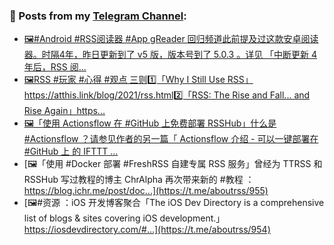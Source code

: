 ### 📰 Posts from my [Telegram Channel](https://t.me/s/aboutrss):
<!-- BLOG-POST-LIST:START -->
- [🖼#Android #RSS阅读器 #App gReader 回归频道此前提及过这款安卓阅读器。时隔4年，昨日更新到了 v5 版，版本号到了 5.0.3 。详见 「中断更新 4 年后，RSS 阅...](https://t.me/aboutrss/958)
- [🖼RSS #玩家 #心得 #观点 三则1️⃣「Why I Still Use RSS」https://atthis.link/blog/2021/rss.html2️⃣「RSS: The Rise and Fall... and Rise Again」https...](https://t.me/aboutrss/957)
- [🖼「使用 Actionsflow 在 #GitHub 上免费部署 RSSHub」什么是 #Actionsflow ？请参见作者的另一篇「 Actionsflow 介绍 - 可以一键部署在 #GitHub 上 的 IFTTT ...](https://t.me/aboutrss/956)
- [🖼「使用 #Docker 部署 #FreshRSS 自建专属 RSS 服务」曾经为 TTRSS 和 RSSHub 写过教程的博主 ChrAlpha 再次带来新的 #教程 ：https://blog.ichr.me/post/doc...](https://t.me/aboutrss/955)
- [🖼#资源 ：iOS 开发博客聚合「The iOS Dev Directory is a comprehensive list of blogs & sites covering iOS development.」https://iosdevdirectory.com/#...](https://t.me/aboutrss/954)
<!-- BLOG-POST-LIST:END -->

<!--
**AboutRSS/AboutRSS** is a ✨ _special_ ✨ repository because its `README.md` (this file) appears on your GitHub profile.

Here are some ideas to get you started:

- 🔭 I’m currently working on ...
- 🌱 I’m currently learning ...
- 👯 I’m looking to collaborate on ...
- 🤔 I’m looking for help with ...
- 💬 Ask me about ...
- 📫 How to reach me: ...
- 😄 Pronouns: ...
- ⚡ Fun fact: ...
-->
